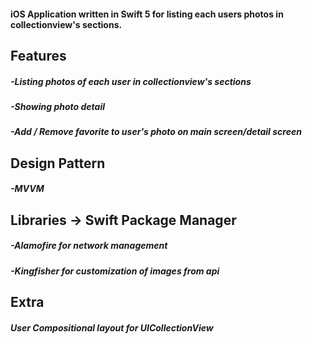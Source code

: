 
#### iOS Application written in Swift 5 for listing each users photos in collectionview's sections.

## Features
##### -Listing photos of each user in collectionview's sections
##### -Showing photo detail
##### -Add / Remove favorite to user's photo on main screen/detail screen

## Design Pattern
##### -MVVM

## Libraries -> Swift Package Manager
##### -Alamofire for network management
##### -Kingfisher for customization of images from api

## Extra
##### User Compositional layout for UICollectionView
